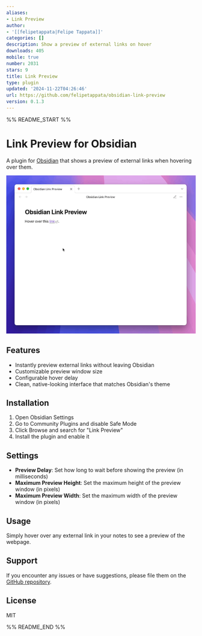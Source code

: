 ```yaml
---
aliases:
- Link Preview
author:
- '[[felipetappata|Felipe Tappata]]'
categories: []
description: Show a preview of external links on hover
downloads: 405
mobile: true
number: 2031
stars: 9
title: Link Preview
type: plugin
updated: '2024-11-22T04:26:46'
url: https://github.com/felipetappata/obsidian-link-preview
version: 0.1.3
---
```


%% README_START %%

# Link Preview for Obsidian

A plugin for [Obsidian](https://obsidian.md) that shows a preview of external links when hovering over them.

![Demo of Link Preview](https://raw.githubusercontent.com/felipetappata/obsidian-link-preview/HEAD/demo.gif)

## Features

- Instantly preview external links without leaving Obsidian
- Customizable preview window size
- Configurable hover delay
- Clean, native-looking interface that matches Obsidian's theme

## Installation

1. Open Obsidian Settings
2. Go to Community Plugins and disable Safe Mode
3. Click Browse and search for "Link Preview"
4. Install the plugin and enable it

## Settings

- **Preview Delay**: Set how long to wait before showing the preview (in milliseconds)
- **Maximum Preview Height**: Set the maximum height of the preview window (in pixels)
- **Maximum Preview Width**: Set the maximum width of the preview window (in pixels)

## Usage

Simply hover over any external link in your notes to see a preview of the webpage.

## Support

If you encounter any issues or have suggestions, please file them on the [GitHub repository](https://github.com/felipetappata/obsidian-link-preview/issues).

## License

MIT


%% README_END %%